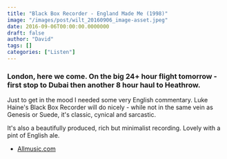 ```yaml
---
title: "Black Box Recorder - England Made Me (1998)"
image: "/images/post/wilt_20160906_image-asset.jpeg"
date: 2016-09-06T00:00:00.0000000
draft: false
author: "David"
tags: []
categories: ["Listen"]
---
```

### London, here we come. On the big 24+ hour flight tomorrow - first stop to Dubai then another 8 hour haul to Heathrow.

 Just to get in the mood I needed some very English commentary. Luke Haine's Black Box Recorder will do nicely - while not in the same vein as Genesis or Suede, it's classic, cynical and sarcastic.

 It's also a beautifully produced, rich but minimalist recording. Lovely with a pint of English ale.  

-  [Allmusic.com](http://www.allmusic.com/album/england-made-me-mw0000667809)